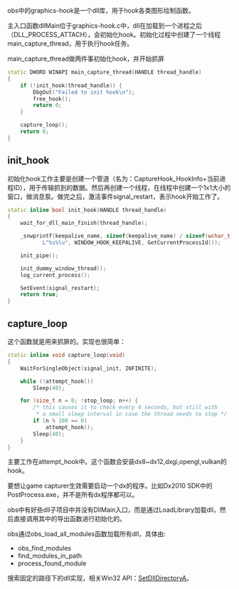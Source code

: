 

obs中的graphics-hook是一个dll库，用于hook各类图形绘制函数。

主入口函数dllMain位于graphics-hook.c中，dll在加载到一个进程之后（DLL_PROCESS_ATTACH），会初始化hook。初始化过程中创建了一个线程main_capture_thread，用于执行hook任务。

main_capture_thread做两件事初始化hook，并开始抓屏

```cpp
static DWORD WINAPI main_capture_thread(HANDLE thread_handle)
{
	if (!init_hook(thread_handle)) {
		DbgOut("Failed to init hook\n");
		free_hook();
		return 0;
	}

	capture_loop();
	return 0;
}
```

## init_hook

初始化hook工作主要是创建一个管道（名为：CaptureHook_HookInfo+当前进程ID），用于传输抓到的数据。然后再创建一个线程，在线程中创建一个1x1大小的窗口，做消息泵。做完之后，激活事件signal_restart，表示hook开始工作了。

```cpp
static inline bool init_hook(HANDLE thread_handle)
{
	wait_for_dll_main_finish(thread_handle);

	_snwprintf(keepalive_name, sizeof(keepalive_name) / sizeof(wchar_t),
		   L"%s%lu", WINDOW_HOOK_KEEPALIVE, GetCurrentProcessId());

	init_pipe();

	init_dummy_window_thread();
	log_current_process();

	SetEvent(signal_restart);
	return true;
}
```

## capture_loop

这个函数就是用来抓屏的。实现也很简单：

```cpp
static inline void capture_loop(void)
{
	WaitForSingleObject(signal_init, INFINITE);

	while (!attempt_hook())
		Sleep(40);

	for (size_t n = 0; !stop_loop; n++) {
		/* this causes it to check every 4 seconds, but still with
		 * a small sleep interval in case the thread needs to stop */
		if (n % 100 == 0)
			attempt_hook();
		Sleep(40);
	}
}
```

主要工作在attempt_hook中。这个函数会安装dx8~dx12,dxgi,opengl,vulkan的hook。

要想让game capturer生效需要启动一个dx的程序。比如Dx2010 SDK中的PostProcess.exe，并不是所有dx程序都可以。

obs中有好些dll子项目中并没有DllMain入口，而是通过LoadLibrary加载dll，然后直接调用其中的导出函数进行初始化的。

obs通过obs_load_all_modules函数加载所有dll，具体由:

- obs_find_modules
- find_modules_in_path
- process_found_module

搜索固定的路径下的dll实现，相关Win32 API：[SetDllDirectoryA](https://docs.microsoft.com/en-us/windows/win32/api/winbase/nf-winbase-setdlldirectorya)。


